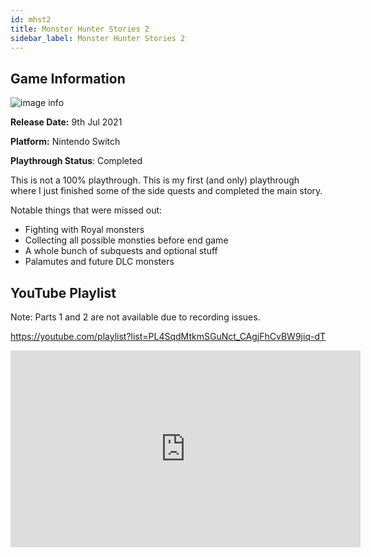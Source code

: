 ```yaml
---
id: mhst2
title: Monster Hunter Stories 2
sidebar_label: Monster Hunter Stories 2
---
```


## Game Information

![image info](assets/games/mhst2.jpg)

**Release Date:** 9th Jul 2021

**Platform:** Nintendo Switch

**Playthrough Status**: Completed

This is not a 100% playthrough. This is my first (and only) playthrough where I just finished some of the side quests and completed the main story.

Notable things that were missed out:
- Fighting with Royal monsters
- Collecting all possible monsties before end game
- A whole bunch of subquests and optional stuff 
- Palamutes and future DLC monsters

## YouTube Playlist

Note: Parts 1 and 2 are not available due to recording issues.

https://youtube.com/playlist?list=PL4SqdMtkmSGuNct_CAgjFhCvBW9jiq-dT

<iframe width="560" height="315" src="https://www.youtube-nocookie.com/embed/videoseries?list=PL4SqdMtkmSGuNct_CAgjFhCvBW9jiq-dT" title="YouTube video player" frameborder="0" allow="accelerometer; autoplay; clipboard-write; encrypted-media; gyroscope; picture-in-picture" allowfullscreen></iframe>